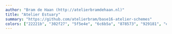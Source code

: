 ```yaml
---
author: "Bram de Haan (http://atelierbramdehaan.nl)"
title: "Atelier Estuary"
summary: "https://github.com/atelierbram/base16-atelier-schemes"
colors: ["22221b", "302f27", "5f5e4e", "6c6b5a", "878573", "929181", "e7e6df", "f4f3ec", "ba6236", "ae7313", "a5980d", "7d9726", "5b9d48", "36a166", "5f9182", "9d6c7c"]
---
```


